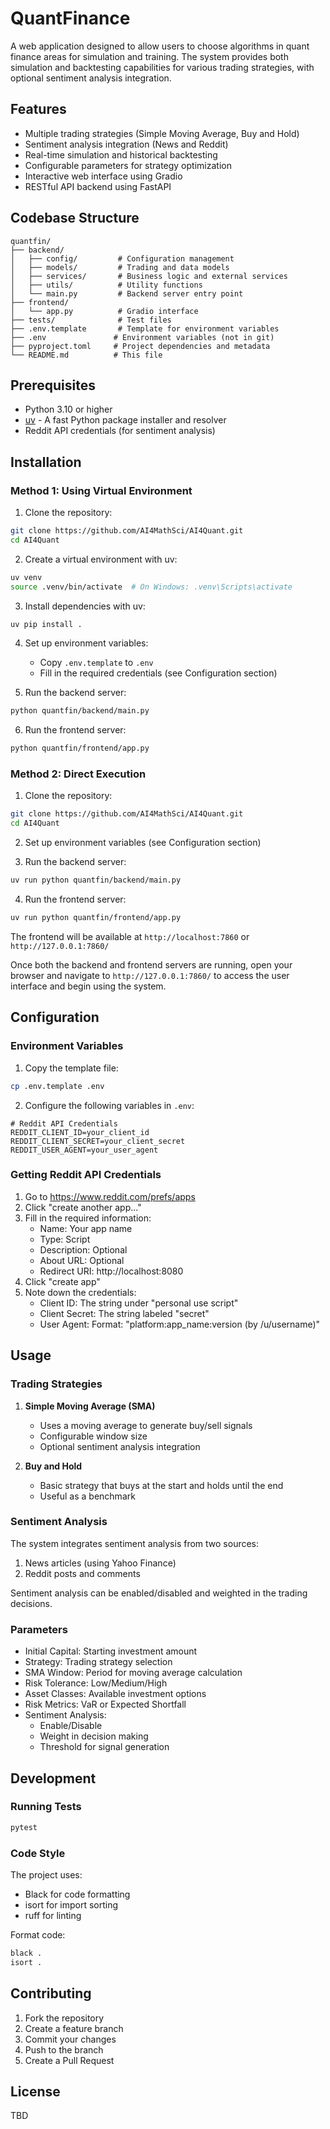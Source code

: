 # QuantFinance

A web application designed to allow users to choose algorithms in quant finance areas for simulation and training. The system provides both simulation and backtesting capabilities for various trading strategies, with optional sentiment analysis integration.

## Features

- Multiple trading strategies (Simple Moving Average, Buy and Hold)
- Sentiment analysis integration (News and Reddit)
- Real-time simulation and historical backtesting
- Configurable parameters for strategy optimization
- Interactive web interface using Gradio
- RESTful API backend using FastAPI

## Codebase Structure

```
quantfin/
├── backend/
│   ├── config/         # Configuration management
│   ├── models/         # Trading and data models
│   ├── services/       # Business logic and external services
│   ├── utils/          # Utility functions
│   └── main.py         # Backend server entry point
├── frontend/
│   └── app.py          # Gradio interface
├── tests/              # Test files
├── .env.template       # Template for environment variables
├── .env               # Environment variables (not in git)
├── pyproject.toml     # Project dependencies and metadata
└── README.md          # This file
```

## Prerequisites

- Python 3.10 or higher
- [uv](https://github.com/astral-sh/uv) - A fast Python package installer and resolver
- Reddit API credentials (for sentiment analysis)

## Installation

### Method 1: Using Virtual Environment

1. Clone the repository:
```bash
git clone https://github.com/AI4MathSci/AI4Quant.git
cd AI4Quant
```

2. Create a virtual environment with uv:
```bash
uv venv
source .venv/bin/activate  # On Windows: .venv\Scripts\activate
```

3. Install dependencies with uv:
```bash
uv pip install .
```

4. Set up environment variables:
   - Copy `.env.template` to `.env`
   - Fill in the required credentials (see Configuration section)

5. Run the backend server:
```bash
python quantfin/backend/main.py 
```

6. Run the frontend server:
```bash
python quantfin/frontend/app.py 
```

### Method 2: Direct Execution

1. Clone the repository:
```bash
git clone https://github.com/AI4MathSci/AI4Quant.git
cd AI4Quant
```

2. Set up environment variables (see Configuration section)

3. Run the backend server:
```bash
uv run python quantfin/backend/main.py
```

4. Run the frontend server:
```bash
uv run python quantfin/frontend/app.py 
```

The frontend will be available at `http://localhost:7860` or `http://127.0.0.1:7860/`

Once both the backend and frontend servers are running, open your browser and navigate to `http://127.0.0.1:7860/` to access the user interface and begin using the system.

## Configuration

### Environment Variables

1. Copy the template file:
```bash
cp .env.template .env
```

2. Configure the following variables in `.env`:
```
# Reddit API Credentials
REDDIT_CLIENT_ID=your_client_id
REDDIT_CLIENT_SECRET=your_client_secret
REDDIT_USER_AGENT=your_user_agent
```

### Getting Reddit API Credentials

1. Go to https://www.reddit.com/prefs/apps
2. Click "create another app..."
3. Fill in the required information:
   - Name: Your app name
   - Type: Script
   - Description: Optional
   - About URL: Optional
   - Redirect URI: http://localhost:8080
4. Click "create app"
5. Note down the credentials:
   - Client ID: The string under "personal use script"
   - Client Secret: The string labeled "secret"
   - User Agent: Format: "platform:app_name:version (by /u/username)"

## Usage

### Trading Strategies

1. **Simple Moving Average (SMA)**
   - Uses a moving average to generate buy/sell signals
   - Configurable window size
   - Optional sentiment analysis integration

2. **Buy and Hold**
   - Basic strategy that buys at the start and holds until the end
   - Useful as a benchmark

### Sentiment Analysis

The system integrates sentiment analysis from two sources:
1. News articles (using Yahoo Finance)
2. Reddit posts and comments

Sentiment analysis can be enabled/disabled and weighted in the trading decisions.

### Parameters

- Initial Capital: Starting investment amount
- Strategy: Trading strategy selection
- SMA Window: Period for moving average calculation
- Risk Tolerance: Low/Medium/High
- Asset Classes: Available investment options
- Risk Metrics: VaR or Expected Shortfall
- Sentiment Analysis:
  - Enable/Disable
  - Weight in decision making
  - Threshold for signal generation

## Development

### Running Tests

```bash
pytest
```

### Code Style

The project uses:
- Black for code formatting
- isort for import sorting
- ruff for linting

Format code:
```bash
black .
isort .
```

## Contributing

1. Fork the repository
2. Create a feature branch
3. Commit your changes
4. Push to the branch
5. Create a Pull Request

## License

TBD
